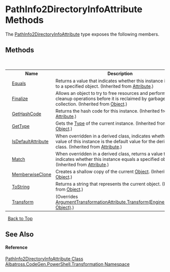 # PathInfo2DirectoryInfoAttribute Methods
 

The <a href="T_Albatross_CodeGen_PowerShell_Transformation_PathInfo2DirectoryInfoAttribute.md">PathInfo2DirectoryInfoAttribute</a> type exposes the following members.


## Methods
&nbsp;<table><tr><th></th><th>Name</th><th>Description</th></tr><tr><td>![Public method](media/pubmethod.gif "Public method")</td><td><a href="http://msdn2.microsoft.com/en-us/library/09ds241w" target="_blank">Equals</a></td><td>
Returns a value that indicates whether this instance is equal to a specified object.
 (Inherited from <a href="http://msdn2.microsoft.com/en-us/library/e8kc3626" target="_blank">Attribute</a>.)</td></tr><tr><td>![Protected method](media/protmethod.gif "Protected method")</td><td><a href="http://msdn2.microsoft.com/en-us/library/4k87zsw7" target="_blank">Finalize</a></td><td>
Allows an object to try to free resources and perform other cleanup operations before it is reclaimed by garbage collection.
 (Inherited from <a href="http://msdn2.microsoft.com/en-us/library/e5kfa45b" target="_blank">Object</a>.)</td></tr><tr><td>![Public method](media/pubmethod.gif "Public method")</td><td><a href="http://msdn2.microsoft.com/en-us/library/365e1bxs" target="_blank">GetHashCode</a></td><td>
Returns the hash code for this instance.
 (Inherited from <a href="http://msdn2.microsoft.com/en-us/library/e8kc3626" target="_blank">Attribute</a>.)</td></tr><tr><td>![Public method](media/pubmethod.gif "Public method")</td><td><a href="http://msdn2.microsoft.com/en-us/library/dfwy45w9" target="_blank">GetType</a></td><td>
Gets the <a href="http://msdn2.microsoft.com/en-us/library/42892f65" target="_blank">Type</a> of the current instance.
 (Inherited from <a href="http://msdn2.microsoft.com/en-us/library/e5kfa45b" target="_blank">Object</a>.)</td></tr><tr><td>![Public method](media/pubmethod.gif "Public method")</td><td><a href="http://msdn2.microsoft.com/en-us/library/tbkb5x6t" target="_blank">IsDefaultAttribute</a></td><td>
When overridden in a derived class, indicates whether the value of this instance is the default value for the derived class.
 (Inherited from <a href="http://msdn2.microsoft.com/en-us/library/e8kc3626" target="_blank">Attribute</a>.)</td></tr><tr><td>![Public method](media/pubmethod.gif "Public method")</td><td><a href="http://msdn2.microsoft.com/en-us/library/wy7chz44" target="_blank">Match</a></td><td>
When overridden in a derived class, returns a value that indicates whether this instance equals a specified object.
 (Inherited from <a href="http://msdn2.microsoft.com/en-us/library/e8kc3626" target="_blank">Attribute</a>.)</td></tr><tr><td>![Protected method](media/protmethod.gif "Protected method")</td><td><a href="http://msdn2.microsoft.com/en-us/library/57ctke0a" target="_blank">MemberwiseClone</a></td><td>
Creates a shallow copy of the current <a href="http://msdn2.microsoft.com/en-us/library/e5kfa45b" target="_blank">Object</a>.
 (Inherited from <a href="http://msdn2.microsoft.com/en-us/library/e5kfa45b" target="_blank">Object</a>.)</td></tr><tr><td>![Public method](media/pubmethod.gif "Public method")</td><td><a href="http://msdn2.microsoft.com/en-us/library/7bxwbwt2" target="_blank">ToString</a></td><td>
Returns a string that represents the current object.
 (Inherited from <a href="http://msdn2.microsoft.com/en-us/library/e5kfa45b" target="_blank">Object</a>.)</td></tr><tr><td>![Public method](media/pubmethod.gif "Public method")</td><td><a href="M_Albatross_CodeGen_PowerShell_Transformation_PathInfo2DirectoryInfoAttribute_Transform.md">Transform</a></td><td> (Overrides <a href="http://msdn2.microsoft.com/en-us/library/ms568236" target="_blank">ArgumentTransformationAttribute.Transform(EngineIntrinsics, Object)</a>.)</td></tr></table>&nbsp;
<a href="#pathinfo2directoryinfoattribute-methods">Back to Top</a>

## See Also


#### Reference
<a href="T_Albatross_CodeGen_PowerShell_Transformation_PathInfo2DirectoryInfoAttribute.md">PathInfo2DirectoryInfoAttribute Class</a><br /><a href="N_Albatross_CodeGen_PowerShell_Transformation.md">Albatross.CodeGen.PowerShell.Transformation Namespace</a><br />